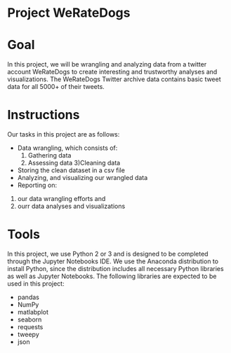 # Project WeRateDogs

# Goal
In this project, we will be wrangling and analyzing data from a twitter account WeRateDogs to create interesting and trustworthy analyses  and visualizations. The WeRateDogs Twitter archive data contains basic tweet data for all 5000+ of their tweets.


# Instructions
Our tasks in this project are as follows:
+ Data wrangling, which consists of:
    1) Gathering data
    2) Assessing data
    3)Cleaning data
+ Storing the clean dataset in a csv file
+   Analyzing, and visualizing our wrangled data
+   Reporting on:
 1) our data wrangling efforts and
 2) ourr data analyses and visualizations


# Tools
In this project, we use Python 2 or 3 and is designed to be completed through the Jupyter Notebooks IDE.
We use the Anaconda distribution to install Python, since the distribution includes all necessary Python libraries as well
as Jupyter Notebooks. The following libraries are expected to be used in this project:
    
+ pandas
+ NumPy
+ matlabplot
+ seaborn
+ requests
+ tweepy
+ json
